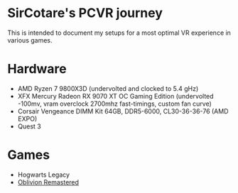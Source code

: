 # SirCotare's PCVR journey

This is intended to document my setups for a most optimal VR experience in various games.

# Hardware
- AMD Ryzen 7 9800X3D (undervolted and clocked to 5.4 gHz)
- XFX Mercury Radeon RX 9070 XT OC Gaming Edition (undervolted -100mv, vram overclock 2700mhz fast-timings, custom fan curve)
- Corsair Vengeance DIMM Kit 64GB, DDR5-6000, CL30-36-36-76 (AMD EXPO)
- Quest 3

# Games
- Hogwarts Legacy
- [Oblivion Remastered](oblivion_remastered.md)
